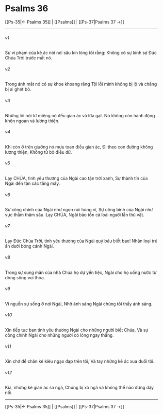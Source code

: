 # Psalms 36

[[Ps-35|← Psalms 35]] | [[Psalms]] | [[Ps-37|Psalms 37 →]]
***



###### v1 
Sự vi phạm của kẻ ác nói nơi sâu kín lòng tôi rằng: Không có sự kính sợ Đức Chúa Trời trước mắt nó. 

###### v2 
Trong ánh mắt nó có sự khoe khoang rằng Tội lỗi mình không bị lộ và chẳng bị ai ghét bỏ. 

###### v3 
Những lời nói từ miệng nó đều gian ác và lừa gạt. Nó không còn hành động khôn ngoan và lương thiện. 

###### v4 
Khi còn ở trên giường nó mưu toan điều gian ác, Đi theo con đường không lương thiện, Không từ bỏ điều dữ. 

###### v5 
Lạy CHÚA, tình yêu thương của Ngài cao tận trời xanh, Sự thành tín của Ngài đến tận các tầng mây. 

###### v6 
Sự công chính của Ngài như ngọn núi hùng vĩ, Sự công bình của Ngài như vực thẳm thâm sâu. Lạy CHÚA, Ngài bảo tồn cả loài người lẫn thú vật. 

###### v7 
Lạy Đức Chúa Trời, tình yêu thương của Ngài quý báu biết bao! Nhân loại trú ẩn dưới bóng cánh Ngài. 

###### v8 
Trong sự sung mãn của nhà Chúa họ dự yến tiệc, Ngài cho họ uống nước từ dòng sông vui thỏa. 

###### v9 
Vì nguồn sự sống ở nơi Ngài, Nhờ ánh sáng Ngài chúng tôi thấy ánh sáng. 

###### v10 
Xin tiếp tục ban tình yêu thương Ngài cho những người biết Chúa, Và sự công chính Ngài cho những người có lòng ngay thẳng. 

###### v11 
Xin chớ để chân kẻ kiêu ngạo đạp trên tôi, Và tay những kẻ ác xua đuổi tôi. 

###### v12 
Kìa, những kẻ gian ác sa ngã, Chúng bị xô ngã và không thể nào đứng dậy nổi.

***
[[Ps-35|← Psalms 35]] | [[Psalms]] | [[Ps-37|Psalms 37 →]]
